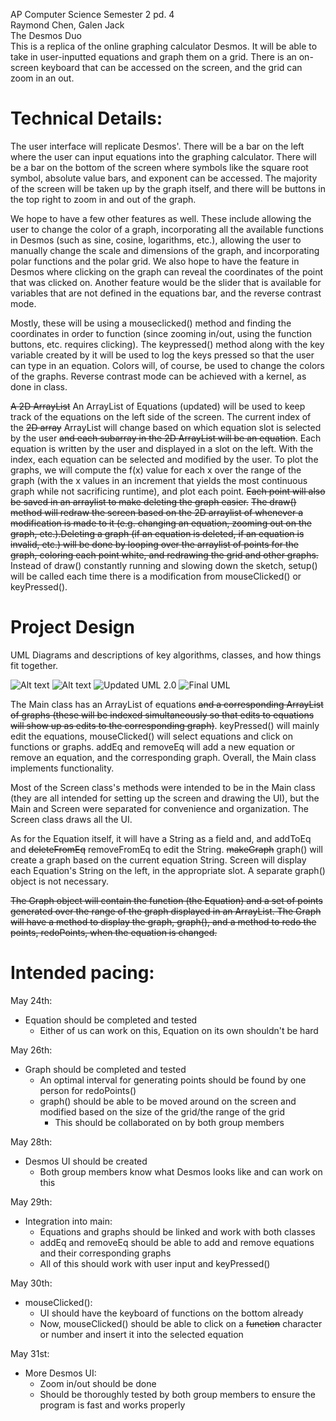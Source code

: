 AP Computer Science Semester 2 pd. 4 \
Raymond Chen, Galen Jack \
The Desmos Duo \
This is a replica of the online graphing calculator Desmos. It will be able to take in user-inputted equations and graph them on a grid. There is an on-screen keyboard that can be accessed on the screen, and the grid can zoom in an out.

# Technical Details:

The user interface will replicate Desmos'. There will be a bar on the left where the user can input equations into the graphing calculator. There will be a bar on the bottom of the screen where symbols like the square root symbol, absolute value bars, and exponent can be accessed. The majority of the screen will be taken up by the graph itself, and there will be buttons in the top right to zoom in and out of the graph. 

We hope to have a few other features as well. These include allowing the user to change the color of a graph, incorporating all the available functions in Desmos (such as sine, cosine, logarithms, etc.), allowing the user to manually change the scale and dimensions of the graph, and incorporating polar functions and the polar grid. We also hope to have the feature in Desmos where clicking on the graph can reveal the coordinates of the point that was clicked on. Another feature would be the slider that is available for variables that are not defined in the equations bar, and the reverse contrast mode.

Mostly, these will be using a mouseclicked() method and finding the coordinates in order to function (since zooming in/out, using the function buttons, etc. requires clicking). The keypressed() method along with the key variable created by it will be used to log the keys pressed so that the user can type in an equation. Colors will, of course, be used to change the colors of the graphs. Reverse contrast mode can be achieved with a kernel, as done in class. 

~~A 2D ArrayList~~ An ArrayList of Equations (updated) will be used to keep track of the equations on the left side of the screen. The current index of the ~~2D array~~ ArrayList will change based on which equation slot is selected by the user ~~and each subarray in the 2D ArrayList will be an equation~~. Each equation is written by the user and displayed in a slot on the left. With the index, each equation can be selected and modified by the user. To plot the graphs, we will compute the f(x) value for each x over the range of the graph (with the x values in an increment that yields the most continuous graph while not sacrificing runtime), and plot each point. ~~Each point will also be saved in an arraylist to make deleting the graph easier.~~ ~~The draw() method will redraw the screen based on the 2D arraylist of whenever a modification is made to it (e.g. changing an equation, zooming out on the graph, etc.).Deleting a graph (if an equation is deleted, if an equation is invalid, etc.) will be done by looping over the arraylist of points for the graph, coloring each point white, and redrawing the grid and other graphs.~~ Instead of draw() constantly running and slowing down the sketch, setup() will be called each time there is a modification from mouseClicked() or keyPressed().

# Project Design

UML Diagrams and descriptions of key algorithms, classes, and how things fit together.

![Alt text](UML.jpg?raw=true "First UML")
![Alt text](uml.png?raw=true "Updated UML")
![Updated UML 2.0](newUML.png?raw=true "Updated UML 2.0")
![Final UML](newUML.png?raw=true "Final UML")

The Main class has an ArrayList of equations ~~and a corresponding ArrayList of graphs (these will be indexed simultaneously so that edits to equations will show up as edits to the corresponding graph)~~. keyPressed() will mainly edit the equations, mouseClicked() will select equations and click on functions or graphs. addEq and removeEq will add a new equation or remove an equation, and the corresponding graph. Overall, the Main class implements functionality.

Most of the Screen class's methods were intended to be in the Main class (they are all intended for setting up the screen and drawing the UI), but the Main and Screen were separated for convenience and organization. The Screen class draws all the UI.

As for the Equation itself, it will have a String as a field and, and addToEq and ~~deleteFromEq~~ removeFromEq to edit the String. ~~makeGraph~~ graph() will create a graph based on the current equation String. Screen will display each Equation's String on the left, in the appropriate slot. A separate graph() object is not necessary.

~~The Graph object will contain the function (the Equation) and a set of points generated over the range of the graph displayed in an ArrayList. The Graph will have a method to display the graph, graph(), and a method to redo the points, redoPoints, when the equation is changed.~~

# Intended pacing:
May 24th:
- Equation should be completed and tested
  - Either of us can work on this, Equation on its own shouldn't be hard

May 26th: 
- Graph should be completed and tested
  - An optimal interval for generating points should be found by one person for redoPoints()
  - graph() should be able to be moved around on the screen and modified based on the size of the grid/the range of the grid
    - This should be collaborated on by both group members

May 28th:
- Desmos UI should be created
  - Both group members know what Desmos looks like and can work on this

May 29th:
- Integration into main:  
  - Equations and graphs should be linked and work with both classes
  - addEq and removeEq should be able to add and remove equations and their corresponding graphs
  - All of this should work with user input and keyPressed()

May 30th:
- mouseClicked():
  - UI should have the keyboard of functions on the bottom already
  - Now, mouseClicked() should be able to click on a ~~function~~ character or number and insert it into the selected equation

May 31st:
- More Desmos UI:
  - Zoom in/out should be done
  - Should be thoroughly tested by both group members to ensure the program is fast and works properly